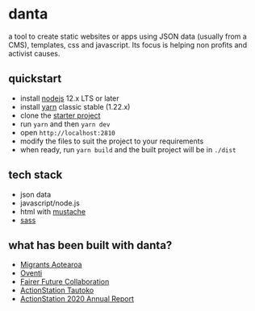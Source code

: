 # danta
a tool to create static websites or apps using JSON data (usually from a CMS), templates, css and javascript. Its focus is helping non profits and activist causes.

## quickstart
- install [nodejs](https://nodejs.org/en/) 12.x LTS or later
- install [yarn](https://classic.yarnpkg.com/en/docs/install) classic stable (1.22.x)
- clone the [starter project](https://github.com/oventi/danta_calf)
- run `yarn` and then `yarn dev`
- open `http://localhost:2810`
- modify the files to suit the project to your requirements
- when ready, run `yarn build` and the built project will be in `./dist`

## tech stack
- json data
- javascript/node.js
- html with [mustache](https://github.com/janl/mustache.js)
- [sass](https://sass-lang.com/)

## what has been built with danta?
- [Migrants Aotearoa](https://migrantsaotearoa.org.nz/)
- [Oventi](https://oventi.org/)
- [Fairer Future Collaboration](https://fairerfuture.org.nz/)
- [ActionStation Tautoko](https://actionstation.org.nz/tautoko)
- [ActionStation 2020 Annual Report](https://actionstation.org.nz/annual-reports/2020)
